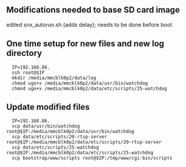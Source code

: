## Modifications needed to base SD card image
  edited snx_autorun.sh (adds delay); needs to be done before boot

## One time setup for new files and new log directory
```
  IP=192.168.86.
  ssh root@$IP
  mkdir /media/mmcblk0p2/data/log
  chmod ugo+x /media/mmcblk0p2/data/usr/bin/watchdog
  chmod ugo+x /media/mmcblk0p2/data/etc/scripts/25-watchdog
```

## Update modified files
```
  IP=192.168.86.
  scp data/usr/bin/watchdog root@$IP:/media/mmcblk0p2/data/usr/bin/watchdog
  scp data/etc/scripts/20-rtsp-server root@$IP:/media/mmcblk0p2/data/etc/scripts/20-rtsp-server
  scp data/etc/scripts/25-watchdog root@$IP:/media/mmcblk0p2/data/etc/scripts/25-watchdog
  scp bootstrap/www/scripts root@$IP:/tmp/www/cgi-bin/scripts
```

